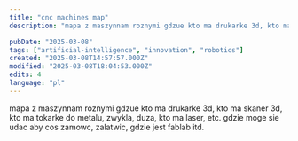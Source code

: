 ```yaml
---
title: "cnc machines map"
description: "mapa z maszynnam roznymi gdzue kto ma drukarke 3d, kto ma skaner 3d, kto ma tokarke do metalu, zwykla, duza, kto ma laser, etc. gdzie moge sie udac aby cos zamo..."

pubDate: "2025-03-08"
tags: ["artificial-intelligence", "innovation", "robotics"]
created: "2025-03-08T14:57:57.000Z"
modified: "2025-03-08T18:04:53.000Z"
edits: 4
language: "pl"
---
```


mapa z maszynnam roznymi
gdzue kto ma drukarke 3d, kto ma skaner 3d, kto ma tokarke do metalu, zwykla, duza, kto ma laser, etc.
gdzie moge sie udac aby cos zamowc, zalatwic, gdzie jest fablab itd. 
